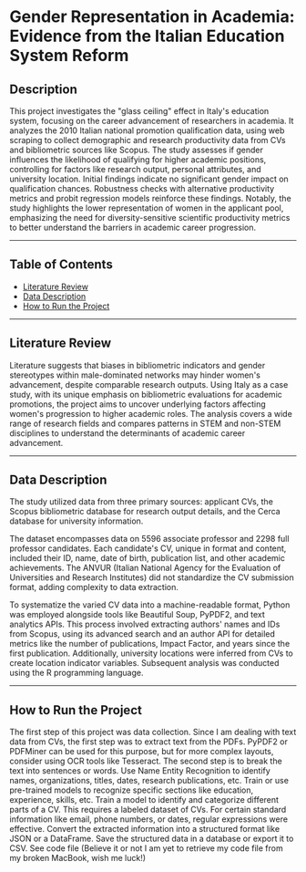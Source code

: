 # Gender Representation in Academia: Evidence from the Italian Education System Reform

## Description
This project investigates the "glass ceiling" effect in Italy's education system, focusing on the career advancement of researchers in academia. It analyzes the 2010 Italian national promotion qualification data, using web scraping to collect demographic and research productivity data from CVs and bibliometric sources like Scopus. The study assesses if gender influences the likelihood of qualifying for higher academic positions, controlling for factors like research output, personal attributes, and university location. Initial findings indicate no significant gender impact on qualification chances. Robustness checks with alternative productivity metrics and probit regression models reinforce these findings. Notably, the study highlights the lower representation of women in the applicant pool, emphasizing the need for diversity-sensitive scientific productivity metrics to better understand the barriers in academic career progression.

---

## Table of Contents
- [Literature Review](#literature-review)
- [Data Description](#exploratory-data-analysis-eda)
- [How to Run the Project](#model-specification-and-economic-interpretation)
---

## Literature Review
Literature suggests that biases in bibliometric indicators and gender stereotypes within male-dominated networks may hinder women's advancement, despite comparable research outputs. Using Italy as a case study, with its unique emphasis on bibliometric evaluations for academic promotions, the project aims to uncover underlying factors affecting women's progression to higher academic roles. The analysis covers a wide range of research fields and compares patterns in STEM and non-STEM disciplines to understand the determinants of academic career advancement.

---
## Data Description

The study utilized data from three primary sources: applicant CVs, the Scopus bibliometric database for research output details, and the Cerca database for university information.

The dataset encompasses data on 5596 associate professor and 2298 full professor candidates. Each candidate's CV, unique in format and content, included their ID, name, date of birth, publication list, and other academic achievements. The ANVUR (Italian National Agency for the Evaluation of Universities and Research Institutes) did not standardize the CV submission format, adding complexity to data extraction.

To systematize the varied CV data into a machine-readable format, Python was employed alongside tools like Beautiful Soup, PyPDF2, and text analytics APIs. This process involved extracting authors' names and IDs from Scopus, using its advanced search and an author API for detailed metrics like the number of publications, Impact Factor, and years since the first publication. Additionally, university locations were inferred from CVs to create location indicator variables. Subsequent analysis was conducted using the R programming language.



---
## How to Run the Project

The first step of this project was data collection. Since I am dealing with text data from CVs, the first step was to extract text from the PDFs. PyPDF2 or PDFMiner can be used for this purpose, but for more complex layouts, consider using OCR tools like Tesseract. The second step is to break the text into sentences or words. Use Name Entity Recognition to identify names, organizations, titles, dates, research publications, etc. Train or use pre-trained models to recognize specific sections like education, experience, skills, etc. Train a model to identify and categorize different parts of a CV. This requires a labeled dataset of CVs. For certain standard information like email, phone numbers, or dates, regular expressions were effective. Convert the extracted information into a structured format like JSON or a DataFrame. Save the structured data in a database or export it to CSV. See code file (Believe it or not I am yet to retrieve my code file from my broken MacBook, wish me luck!)
